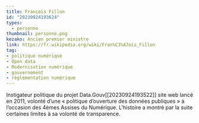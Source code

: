 ```yaml
---
title: François Fillon
id: "20230924193624"
types:
  - personne
thumbnail: personne.png
kezako: Ancien premier ministre
link: https://fr.wikipedia.org/wiki/Fran%C3%A7ois_Fillon
tag:
- politique numérique
- Open data
- Modernisation numérique
- gouvernement
- règlementation numérique
---
```



Instigateur politique du projet Data.Gouv[[20230924193522]] site web lancé en 2011, volonté d’une « politique d’ouverture des données publiques » à l’occasion des 4èmes Assises du Numérique. 
L'histoire a montré par la suite certaines limites à sa volonté de transparence.
